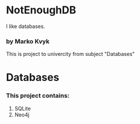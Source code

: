 # NotEnoughDB
I like databases.
### by Marko Kvyk
This is project to univercity from subject "Databases"

# Databases
### This project contains:
1. SQLite
1. Neo4j
